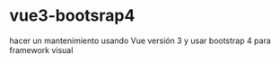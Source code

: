 # vue3-bootsrap4
 hacer un mantenimiento usando  Vue versión 3 y usar bootstrap 4 para framework visual
